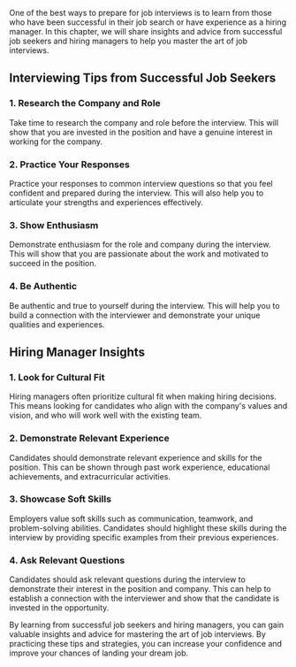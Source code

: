 
One of the best ways to prepare for job interviews is to learn from those who have been successful in their job search or have experience as a hiring manager. In this chapter, we will share insights and advice from successful job seekers and hiring managers to help you master the art of job interviews.

Interviewing Tips from Successful Job Seekers
---------------------------------------------

### 1. Research the Company and Role

Take time to research the company and role before the interview. This will show that you are invested in the position and have a genuine interest in working for the company.

### 2. Practice Your Responses

Practice your responses to common interview questions so that you feel confident and prepared during the interview. This will also help you to articulate your strengths and experiences effectively.

### 3. Show Enthusiasm

Demonstrate enthusiasm for the role and company during the interview. This will show that you are passionate about the work and motivated to succeed in the position.

### 4. Be Authentic

Be authentic and true to yourself during the interview. This will help you to build a connection with the interviewer and demonstrate your unique qualities and experiences.

Hiring Manager Insights
-----------------------

### 1. Look for Cultural Fit

Hiring managers often prioritize cultural fit when making hiring decisions. This means looking for candidates who align with the company's values and vision, and who will work well with the existing team.

### 2. Demonstrate Relevant Experience

Candidates should demonstrate relevant experience and skills for the position. This can be shown through past work experience, educational achievements, and extracurricular activities.

### 3. Showcase Soft Skills

Employers value soft skills such as communication, teamwork, and problem-solving abilities. Candidates should highlight these skills during the interview by providing specific examples from their previous experiences.

### 4. Ask Relevant Questions

Candidates should ask relevant questions during the interview to demonstrate their interest in the position and company. This can help to establish a connection with the interviewer and show that the candidate is invested in the opportunity.

By learning from successful job seekers and hiring managers, you can gain valuable insights and advice for mastering the art of job interviews. By practicing these tips and strategies, you can increase your confidence and improve your chances of landing your dream job.
